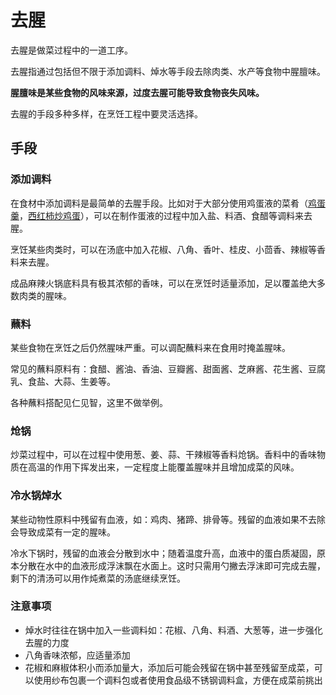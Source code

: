 # 去腥

去腥是做菜过程中的一道工序。

去腥指通过包括但不限于添加调料、焯水等手段去除肉类、水产等食物中腥膻味。

**腥膻味是某些食物的风味来源，过度去腥可能导致食物丧失风味。**

去腥的手段多种多样，在烹饪工程中要灵活选择。

## 手段

### 添加调料

在食材中添加调料是最简单的去腥手段。比如对于大部分使用鸡蛋液的菜肴（[鸡蛋羹](/dishes/vegetable_dish/鸡蛋羹/鸡蛋羹.md)，[西红柿炒鸡蛋](/dishes/vegetable_dish/西红柿炒鸡蛋.md)），可以在制作蛋液的过程中加入盐、料酒、食醋等调料来去腥。

烹饪某些肉类时，可以在汤底中加入花椒、八角、香叶、桂皮、小茴香、辣椒等香料来去腥。

成品麻辣火锅底料具有极其浓郁的香味，可以在烹饪时适量添加，足以覆盖绝大多数肉类的腥味。

### 蘸料

某些食物在烹饪之后仍然腥味严重。可以调配蘸料来在食用时掩盖腥味。

常见的蘸料原料有：食醋、酱油、香油、豆瓣酱、甜面酱、芝麻酱、花生酱、豆腐乳、食盐、大蒜、生姜等。

各种蘸料搭配见仁见智，这里不做举例。

### 炝锅

炒菜过程中，可以在过程中使用葱、姜、蒜、干辣椒等香料炝锅。香料中的香味物质在高温的作用下挥发出来，一定程度上能覆盖腥味并且增加成菜的风味。

### 冷水锅焯水

某些动物性原料中残留有血液，如：鸡肉、猪蹄、排骨等。残留的血液如果不去除会导致成菜有一定的腥味。

冷水下锅时，残留的血液会分散到水中；随着温度升高，血液中的蛋白质凝固，原本分散在水中的血液形成浮沫飘在水面上。这时只需用勺撇去浮沫即可完成去腥，剩下的清汤可以用作炖煮菜的汤底继续烹饪。

### 注意事项

- 焯水时往往在锅中加入一些调料如：花椒、八角、料酒、大葱等，进一步强化去腥的力度
- 八角香味浓郁，应适量添加
- 花椒和麻椒体积小而添加量大，添加后可能会残留在锅中甚至残留至成菜，可以使用纱布包裹一个调料包或者使用食品级不锈钢调料盒，方便在成菜前挑出
